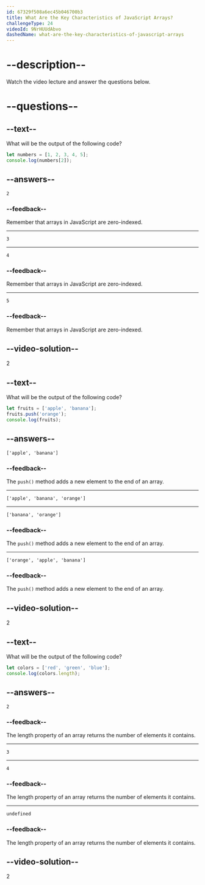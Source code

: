 ```yaml
---
id: 67329f508a6ec45b046700b3
title: What Are the Key Characteristics of JavaScript Arrays?
challengeType: 24
videoId: 9NrHUUdAbvo
dashedName: what-are-the-key-characteristics-of-javascript-arrays
---
```


# --description--

Watch the video lecture and answer the questions below.

# --questions--

## --text--

What will be the output of the following code?

```js
let numbers = [1, 2, 3, 4, 5];
console.log(numbers[2]);
```

## --answers--

`2`

### --feedback--

Remember that arrays in JavaScript are zero-indexed.

---

`3`

---

`4`

### --feedback--

Remember that arrays in JavaScript are zero-indexed.

---

`5`

### --feedback--

Remember that arrays in JavaScript are zero-indexed.

## --video-solution--

2

## --text--

What will be the output of the following code?

```js
let fruits = ['apple', 'banana'];
fruits.push('orange');
console.log(fruits);
```

## --answers--

`['apple', 'banana']`

### --feedback--

The `push()` method adds a new element to the end of an array.

---

`['apple', 'banana', 'orange']`

---

`['banana', 'orange']`

### --feedback--

The `push()` method adds a new element to the end of an array.

---

`['orange', 'apple', 'banana']`

### --feedback--

The `push()` method adds a new element to the end of an array.

## --video-solution--

2

## --text--

What will be the output of the following code?

```js
let colors = ['red', 'green', 'blue'];
console.log(colors.length);
```

## --answers--

`2`

### --feedback--

The length property of an array returns the number of elements it contains.

---

`3`

---

`4`

### --feedback--

The length property of an array returns the number of elements it contains.

---

`undefined`

### --feedback--

The length property of an array returns the number of elements it contains.

## --video-solution--

2
